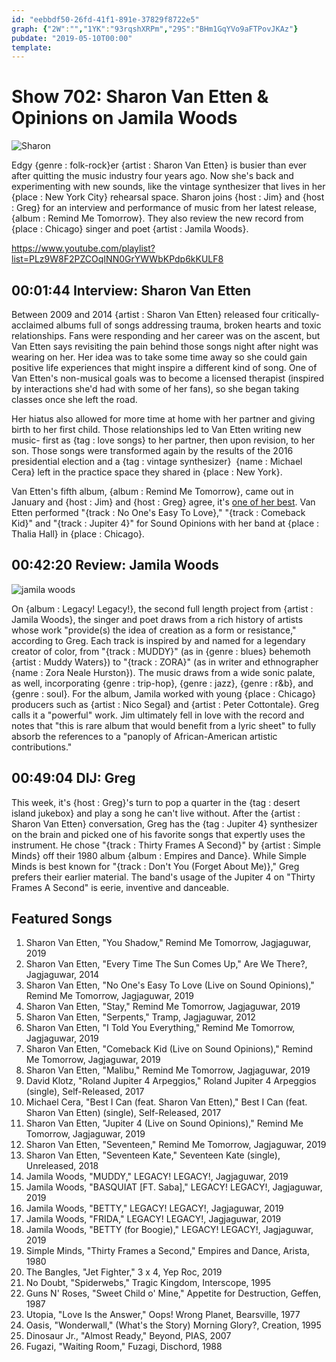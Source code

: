 ```yaml
---
id: "eebbdf50-26fd-41f1-891e-37829f8722e5"
graph: {"2W":"","1YK":"93rqshXRPm","29S":"BHm1GqYVo9aFTPovJKAz"}
pubdate: "2019-05-10T00:00"
template: 
---
```






# Show 702: Sharon Van Etten & Opinions on Jamila Woods

![Sharon](https://static.soundopinions.org/images/2019/sharonvanetten1.jpg)

Edgy {genre : folk-rock}er {artist : Sharon Van Etten} is busier than ever after quitting the music industry four years ago. Now she's back and experimenting with new sounds, like the vintage synthesizer that lives in her {place : New York City} rehearsal space. Sharon joins {host : Jim} and {host : Greg} for an interview and performance of music from her latest release, {album : Remind Me Tomorrow}. They also review the new record from {place : Chicago} singer and poet {artist : Jamila Woods}.

https://www.youtube.com/playlist?list=PLz9W8F2PZCOqINN0GrYWWbKPdp6kKULF8



## 00:01:44 Interview: Sharon Van Etten

Between 2009 and 2014 {artist : Sharon Van Etten} released four critically-acclaimed albums full of songs addressing trauma, broken hearts and toxic relationships. Fans were responding and her career was on the ascent, but Van Etten says revisiting the pain behind those songs night after night was wearing on her. Her idea was to take some time away so she could gain positive life experiences that might inspire a different kind of song. One of Van Etten's non-musical goals was to become a licensed therapist (inspired by interactions she'd had with some of her fans), so she began taking classes once she left the road.

Her hiatus also allowed for more time at home with her partner and giving birth to her first child. Those relationships led to Van Etten writing new music- first as {tag : love songs} to her partner, then upon revision, to her son. Those songs were transformed again by the results of the 2016 presidential election and a {tag : vintage synthesizer}  {name : Michael Cera} left in the practice space they shared in {place : New York}.

Van Etten's fifth album, {album : Remind Me Tomorrow}, came out in January and {host : Jim} and {host : Greg} agree, it's [one of her best](https://soundopinions.org/show/688/#remindmetomorrow). Van Etten performed "{track : No One's Easy To Love}," "{track : Comeback Kid}" and "{track : Jupiter 4}" for Sound Opinions with her band at {place : Thalia Hall} in {place : Chicago}.



## 00:42:20 Review: Jamila Woods

![jamila woods](https://static.soundopinions.org/assets/702/1YK0.jpg)

On {album : Legacy! Legacy!}, the second full length project from {artist : Jamila Woods}, the singer and poet draws from a rich history of artists whose work "provide(s) the idea of creation as a form or resistance," according to Greg. Each track is inspired by and named for a legendary creator of color, from "{track : MUDDY}" (as in {genre : blues} behemoth {artist : Muddy Waters}) to "{track : ZORA}" (as in writer and ethnographer {name : Zora Neale Hurston}). The music draws from a wide sonic palate, as well, incorporating {genre : trip-hop}, {genre : jazz}, {genre : r&b}, and {genre : soul}. For the album, Jamila worked with young {place : Chicago} producers such as {artist : Nico Segal} and {artist : Peter Cottontale}. Greg calls it a "powerful" work. Jim ultimately fell in love with the record and notes that "this is rare album that would benefit from a lyric sheet" to fully absorb the references to a "panoply of African-American artistic contributions."



## 00:49:04 DIJ: Greg

This week, it's {host : Greg}'s turn to pop a quarter in the {tag : desert island jukebox} and play a song he can't live without. After the {artist : Sharon Van Etten} conversation, Greg has the {tag : Jupiter 4} synthesizer on the brain and picked one of his favorite songs that expertly uses the instrument. He chose "{track : Thirty Frames A Second}" by {artist : Simple Minds} off their 1980 album {album : Empires and Dance}. While Simple Minds is best known for "{track : Don't You (Forget About Me)}," Greg prefers their earlier material. The band's usage of the Jupiter 4 on "Thirty Frames A Second" is eerie, inventive and danceable.



## Featured Songs

1. Sharon Van Etten, "You Shadow," Remind Me Tomorrow, Jagjaguwar, 2019
2. Sharon Van Etten, "Every Time The Sun Comes Up," Are We There?, Jagjaguwar, 2014
3. Sharon Van Etten, "No One's Easy To Love (Live on Sound Opinions)," Remind Me Tomorrow, Jagjaguwar, 2019
4. Sharon Van Etten, "Stay," Remind Me Tomorrow, Jagjaguwar, 2019
5. Sharon Van Etten, "Serpents," Tramp, Jagjaguwar, 2012
6. Sharon Van Etten, "I Told You Everything," Remind Me Tomorrow, Jagjaguwar, 2019
7. Sharon Van Etten, "Comeback Kid (Live on Sound Opinions)," Remind Me Tomorrow, Jagjaguwar, 2019
8. Sharon Van Etten, "Malibu," Remind Me Tomorrow, Jagjaguwar, 2019
9. David Klotz, "Roland Jupiter 4 Arpeggios," Roland Jupiter 4 Arpeggios (single), Self-Released, 2017
10. Michael Cera, "Best I Can (feat. Sharon Van Etten)," Best I Can (feat. Sharon Van Etten) (single), Self-Released, 2017
11. Sharon Van Etten, "Jupiter 4 (Live on Sound Opinions)," Remind Me Tomorrow, Jagjaguwar, 2019
12. Sharon Van Etten, "Seventeen," Remind Me Tomorrow, Jagjaguwar, 2019
13. Sharon Van Etten, "Seventeen Kate," Seventeen Kate (single), Unreleased, 2018
14. Jamila Woods, "MUDDY," LEGACY! LEGACY!, Jagjaguwar, 2019
15. Jamila Woods, "BASQUIAT [FT. Saba]," LEGACY! LEGACY!, Jagjaguwar, 2019
16. Jamila Woods, "BETTY," LEGACY! LEGACY!, Jagjaguwar, 2019
17. Jamila Woods, "FRIDA," LEGACY! LEGACY!, Jagjaguwar, 2019
18. Jamila Woods, "BETTY (for Boogie)," LEGACY! LEGACY!, Jagjaguwar, 2019
19. Simple Minds, "Thirty Frames a Second," Empires and Dance, Arista, 1980
20. The Bangles, "Jet Fighter," 3 x 4, Yep Roc, 2019
21. No Doubt, "Spiderwebs," Tragic Kingdom, Interscope, 1995
22. Guns N' Roses, "Sweet Child o' Mine," Appetite for Destruction, Geffen, 1987
23. Utopia, "Love Is the Answer," Oops! Wrong Planet, Bearsville, 1977
24. Oasis, "Wonderwall," (What's the Story) Morning Glory?, Creation, 1995
25. Dinosaur Jr., "Almost Ready," Beyond, PIAS, 2007
26. Fugazi, "Waiting Room," Fuzagi, Dischord, 1988